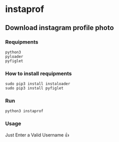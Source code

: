 # instaprof
Download instagram profile photo 
----------------------------------
### Requipments
```
python3
pyloader
pyfiglet
```
### How to install requipments
```
sudo pip3 install instaloader
sudo pip3 install pyfiglet
```
### Run
```
python3 instaprof
```
### Usage
Just Enter a Valid Username :+1:
